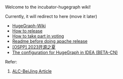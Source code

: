 Welcome to the incubator-hugegraph wiki!

Currently, it will redirect to here (move it later)

- [HugeGraph-Wiki](https://github.com/apache/incubator-hugegraph-toolchain/wiki)
- [How to release](https://github.com/apache/incubator-hugegraph-toolchain/wiki/HugeGraph-Release-V1.0)
- [How to take part in voting](https://github.com/apache/incubator-hugegraph-toolchain/wiki/%E5%8F%91%E7%89%88%E6%8A%95%E7%A5%A8%E7%9B%B8%E5%85%B3)
- [Readme before doing apache release](https://github.com/apache/incubator-hugegraph/wiki/Apache%E5%8F%91%E7%89%88%E6%B3%A8%E6%84%8F%E4%BA%8B%E9%A1%B9)
- [[OSPP] 2023开源之夏](https://github.com/apache/incubator-hugegraph/wiki/%5BOSPP%5D-%E5%BC%80%E6%BA%90%E4%B9%8B%E5%A4%8F-proposal)
- [The configuration for HugeGraph in IDEA (BETA-CN)](https://github.com/apache/incubator-hugegraph/wiki/The-configuration-for-HugeGraph-in-IDEA-(BETA))


Refer:
1. [ALC-BeiJing Article](https://alc-beijing.github.io/alc-site/post/apache-policy/asf-release-notes/)